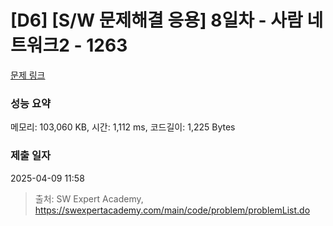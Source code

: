 # [D6] [S/W 문제해결 응용] 8일차 - 사람 네트워크2 - 1263 

[문제 링크](https://swexpertacademy.com/main/code/problem/problemDetail.do?contestProbId=AV18P2B6Iu8CFAZN) 

### 성능 요약

메모리: 103,060 KB, 시간: 1,112 ms, 코드길이: 1,225 Bytes

### 제출 일자

2025-04-09 11:58



> 출처: SW Expert Academy, https://swexpertacademy.com/main/code/problem/problemList.do